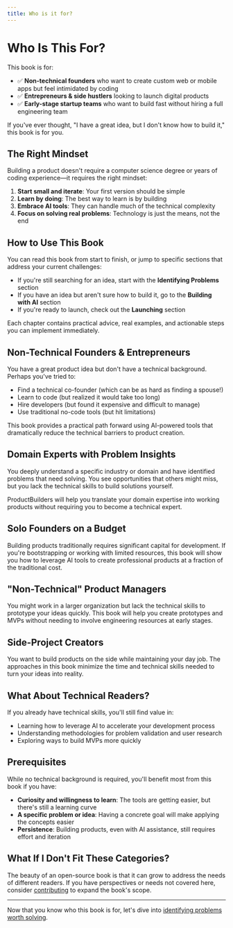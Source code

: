 ```yaml
---
title: Who is it for?
---
```


# Who Is This For?

This book is for:

- ✅ **Non-technical founders** who want to create custom web or mobile apps but feel intimidated by coding
- ✅ **Entrepreneurs & side hustlers** looking to launch digital products
- ✅ **Early-stage startup teams** who want to build fast without hiring a full engineering team

If you've ever thought, "I have a great idea, but I don't know how to build it," this book is for you.

## The Right Mindset

Building a product doesn't require a computer science degree or years of coding experience—it requires the right mindset:

1. **Start small and iterate**: Your first version should be simple
2. **Learn by doing**: The best way to learn is by building
3. **Embrace AI tools**: They can handle much of the technical complexity
4. **Focus on solving real problems**: Technology is just the means, not the end

## How to Use This Book

You can read this book from start to finish, or jump to specific sections that address your current challenges:

- If you're still searching for an idea, start with the **Identifying Problems** section
- If you have an idea but aren't sure how to build it, go to the **Building with AI** section
- If you're ready to launch, check out the **Launching** section

Each chapter contains practical advice, real examples, and actionable steps you can implement immediately.

## Non-Technical Founders & Entrepreneurs

You have a great product idea but don't have a technical background. Perhaps you've tried to:
- Find a technical co-founder (which can be as hard as finding a spouse!)
- Learn to code (but realized it would take too long)
- Hire developers (but found it expensive and difficult to manage)
- Use traditional no-code tools (but hit limitations)

This book provides a practical path forward using AI-powered tools that dramatically reduce the technical barriers to product creation.

## Domain Experts with Problem Insights

You deeply understand a specific industry or domain and have identified problems that need solving. You see opportunities that others might miss, but you lack the technical skills to build solutions yourself.

ProductBuilders will help you translate your domain expertise into working products without requiring you to become a technical expert.

## Solo Founders on a Budget

Building products traditionally requires significant capital for development. If you're bootstrapping or working with limited resources, this book will show you how to leverage AI tools to create professional products at a fraction of the traditional cost.

## "Non-Technical" Product Managers

You might work in a larger organization but lack the technical skills to prototype your ideas quickly. This book will help you create prototypes and MVPs without needing to involve engineering resources at early stages.

## Side-Project Creators

You want to build products on the side while maintaining your day job. The approaches in this book minimize the time and technical skills needed to turn your ideas into reality.

## What About Technical Readers?

If you already have technical skills, you'll still find value in:
- Learning how to leverage AI to accelerate your development process
- Understanding methodologies for problem validation and user research
- Exploring ways to build MVPs more quickly

## Prerequisites

While no technical background is required, you'll benefit most from this book if you have:

- **Curiosity and willingness to learn**: The tools are getting easier, but there's still a learning curve
- **A specific problem or idea**: Having a concrete goal will make applying the concepts easier
- **Persistence**: Building products, even with AI assistance, still requires effort and iteration

## What If I Don't Fit These Categories?

The beauty of an open-source book is that it can grow to address the needs of different readers. If you have perspectives or needs not covered here, consider [contributing](/contribute) to expand the book's scope.

---

Now that you know who this book is for, let's dive into [identifying problems worth solving](/getting-started/identifying-problems). 